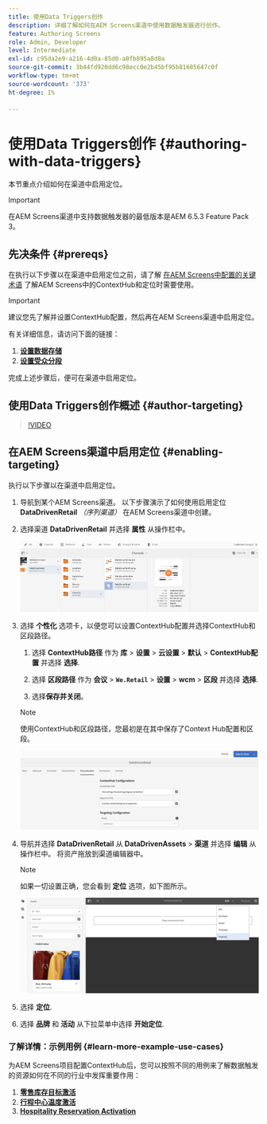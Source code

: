 ```yaml
---
title: 使用Data Triggers创作
description: 详细了解如何在AEM Screens渠道中使用数据触发器进行创作。
feature: Authoring Screens
role: Admin, Developer
level: Intermediate
exl-id: c95da2e9-a216-4d0a-85d0-a0fb895a8d8a
source-git-commit: 3b44fd920dd6c98ecc0e2b45bf95b81685647c0f
workflow-type: tm+mt
source-wordcount: '373'
ht-degree: 1%

---
```


# 使用Data Triggers创作 {#authoring-with-data-triggers}

本节重点介绍如何在渠道中启用定位。

>[!IMPORTANT]
>
>在AEM Screens渠道中支持数据触发器的最低版本是AEM 6.5.3 Feature Pack 3。

## 先决条件 {#prereqs}

在执行以下步骤以在渠道中启用定位之前，请了解 [在AEM Screens中配置的关键术语](configuring-context-hub.md) 了解AEM Screens中的ContextHub和定位时需要使用。

>[!IMPORTANT]
>
>建议您先了解并设置ContextHub配置，然后再在AEM Screens渠道中启用定位。

有关详细信息，请访问下面的链接：

1. **[设置数据存储](configuring-context-hub.md)**
1. **[设置受众分段](configuring-context-hub.md)**

完成上述步骤后，便可在渠道中启用定位。

## 使用Data Triggers创作概述 {#author-targeting}

>[!VIDEO](https://video.tv.adobe.com/v/31921)

## 在AEM Screens渠道中启用定位 {#enabling-targeting}

执行以下步骤以在渠道中启用定位。

1. 导航到某个AEM Screens渠道。 以下步骤演示了如何使用启用定位 **DataDrivenRetail** *（序列渠道）* 在AEM Screens渠道中创建。

1. 选择渠道 **DataDrivenRetail** 并选择 **属性** 从操作栏中。

   ![screen_shot_2019-05-01at43332pm](assets/screen_shot_2019-05-01at43332pm.png)

1. 选择 **个性化** 选项卡，以便您可以设置ContextHub配置并选择ContextHub和区段路径。

   1. 选择 **ContextHub路径** 作为 **库** > **设置** > **云设置** > **默认** > **ContextHub配置** 并选择 **选择**.

   1. 选择 **区段路径** 作为 **会议** > **`We.Retail`** > **设置** > **wcm** > **区段** 并选择 **选择**.

   1. 选择&#x200B;**保存并关闭**。

   >[!NOTE]
   >
   >使用ContextHub和区段路径，您最初是在其中保存了Context Hub配置和区段。

   ![screen_shot_2019-05-01at44030pm](assets/screen_shot_2019-05-01at44030pm.png)

1. 导航并选择 **DataDrivenRetail** 从 **DataDrivenAssets** > **渠道** 并选择 **编辑** 从操作栏中。 将资产拖放到渠道编辑器中。

   >[!NOTE]
   >
   >如果一切设置正确，您会看到 **定位** 选项，如下图所示。

   ![screen_shot_2019-05-01at44231pm](assets/screen_shot_2019-05-01at44231pm.png)

1. 选择 **定位**.

1. 选择 **品牌** 和 **活动** 从下拉菜单中选择 **开始定位**.

### 了解详情：示例用例 {#learn-more-example-use-cases}

为AEM Screens项目配置ContextHub后，您可以按照不同的用例来了解数据触发的资源如何在不同的行业中发挥重要作用：

1. **[零售库存目标激活](retail-inventory-activation.md)**
1. **[行程中心温度激活](local-temperature-activation.md)**
1. **[Hospitality Reservation Activation](hospitality-reservation-activation.md)**
